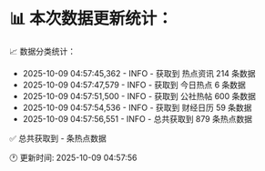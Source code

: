 📊 本次数据更新统计：
==========================

📈 数据分类统计：
- 2025-10-09 04:57:45,362 - INFO - 获取到 热点资讯 214 条数据
- 2025-10-09 04:57:47,579 - INFO - 获取到 今日热点 6 条数据
- 2025-10-09 04:57:51,500 - INFO - 获取到 公社热帖 600 条数据
- 2025-10-09 04:57:54,536 - INFO - 获取到 财经日历 59 条数据
- 2025-10-09 04:57:56,551 - INFO - 总共获取到 879 条热点数据

✅ 总共获取到 - 条热点数据

🕐 更新时间: 2025-10-09 04:57:56
